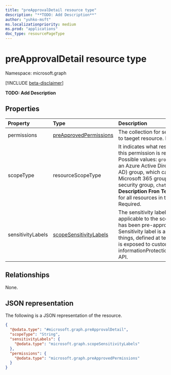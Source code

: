 ```yaml
---
title: "preApprovalDetail resource type"
description: "**TODO: Add Description**"
author: "yuhko-msft"
ms.localizationpriority: medium
ms.prod: "applications"
doc_type: resourcePageType
---
```


# preApprovalDetail resource type

Namespace: microsoft.graph

[!INCLUDE [beta-disclaimer](../../includes/beta-disclaimer.md)]

**TODO: Add Description**

## Properties
|Property|Type|Description|
|:---|:---|:---|
|permissions|[preApprovedPermissions](../resources/preapprovedpermissions.md)|The collection for  settings related to taeget resource. Required.|
|scopeType|resourceScopeType|It indicates what resource scope this permission is requested. Possible values: `group` represents an Azure Active Directory (Azure AD) group, which can be a Microsoft 365 group, or a security group, `chat` **TODO: Add Description Fron Teams**, `tenant` for all resources in the tenant. Required.|
|sensitivityLabels|[scopeSensitivityLabels](../resources/scopesensitivitylabels.md)|The sensitivity labels that are applicable to the scope type and has been pre-approved. Sensitivity label is a pre-existing things, defined at tenant level. It is exposed to customer through informationProtection/policy/label API.|

## Relationships
None.

## JSON representation
The following is a JSON representation of the resource.
<!-- {
  "blockType": "resource",
  "@odata.type": "microsoft.graph.preApprovalDetail"
}
-->
``` json
{
  "@odata.type": "#microsoft.graph.preApprovalDetail",
  "scopeType": "String",
  "sensitivityLabels": {
    "@odata.type": "microsoft.graph.scopeSensitivityLabels"
  },
  "permissions": {
    "@odata.type": "microsoft.graph.preApprovedPermissions"
  }
}
```

